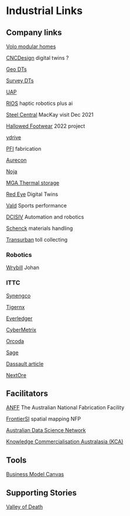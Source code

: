 # Industrial Links
<!-- Industrial contracts -->

## Company links
[Volo modular homes](http://www.volomodular.com.au/residential-modular-home/)

[CNCDesign](https://www.cncdesign.com.au/) digital twins ?

[Geo DTs](https://www.aamgroup.com/)

[Survey DTs](https://www.fugro.com/)

[UAP](https://cooperativeresearch.org.au/robot-artist-with-eyes-delivers-international-growth-for-aussie-company-and-creates-new-jobs-for-humans/)

[RIOS](https://www.rios.ai/) haptic robotics plus ai

[Steel Central](https://www.steelcentral.com.au/) MacKay visit Dec 2021

[Hallowed Footwear](https://hallowedfootwear.com.au/) 2022 project

[ydrive](http://ydrive.me/)

[PFI](https://www.pfi.com.au/) fabrication

[Aurecon](https://www.aurecongroup.com/)

[Noja](https://www.nojapower.com.au/)

[MGA Thermal storage](https://www.mgathermalstorage.com/about)

[Red Eye](https://www.redeye.co/) Digital Twins

[Vald](https://vald.com/#:~:text=VALD%20was%20established%20in%20January,%2C%20the%20NordBord%2C%20was%20conceived.) Sports performance 

[DCISIV](https://dcisiv.com.au/) Automation and robotics

[Schenck](https://www.schenckprocess.com/contact-support/office-contacts) materials handling

[Transurban](https://www.transurban.com/news/bridge-fun-run-raises-over-one-million) toll collecting 

### Robotics

[Wrybill](https://www.wrybillrobotics.com/) Johan

### ITTC
[Synengco](https://synengco.com/)

[Tigernx](https://www.tigernix.com/about-us)

[Everledger](https://everledger.io/resources/)

[CyberMetrix](https://cybermetrix.com.au/about_cybermetrix.html)

[Orcoda](https://orcoda.com/)

[Sage](https://www.sageautomation.com/)

[Dassault article ](https://www.forbes.com/sites/dassaultsystemes/2022/08/08/6-ways-contextual-data-can-drive-informed-decision-making-in-manufacturing/?sh=5797f82f47b7)

[NextOre](https://nextore.com.au/our-company/)

## Facilitators
[ANFF](https://www.anff.org.au/) The Australian National Fabrication Facility

[FrontierSI](https://frontiersi.com.au/) spatial mapping NFP

[Australian Data Science Network](https://www.australiandatascience.net/)

[Knowledge Commercialisation Australasia (KCA)](https://techtransfer.org.au/about/)

## Tools
[Business Model Canvas](https://miro.com/app/board/o9J_l_ZGBKg=/?utm_campaign=Free%20Tools%20Download&utm_medium=email&_hsmi=135218566&_hsenc=p2ANqtz--H0vvrTVRYjtkhRYr98oUCnF0RVJWbmTTOSacHTUznCe60B8-a1ic4SC_B5J9RXinJc9H1pYux5fP3Kg6QxwcfJSsVH9BKMq93CviMKyr0CaMvvms&utm_content=135218566&utm_source=hs_automation)

## Supporting Stories
[Valley of Death](https://eig.org/dueling-theories-of-innovation/)

